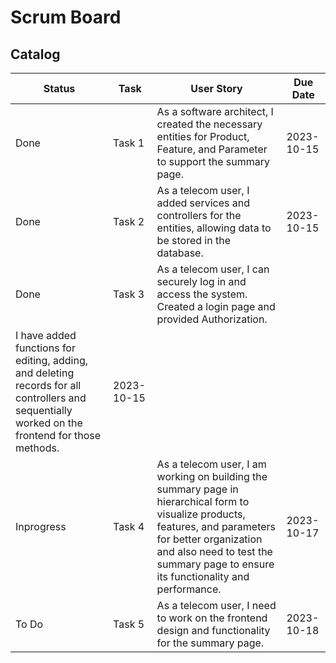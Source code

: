 # Scrum Board
## Catalog
| Status        | Task   | User Story                                             | Due Date   |
|---------------|------- |--------------------------------------------------------------------------| ----------  |
| Done          | Task 1 | As a software architect, I created the necessary entities for Product, Feature, and Parameter to support the summary page. | 2023-10-15  |
| Done          | Task 2 | As a telecom user, I added services and controllers for the entities, allowing data to be stored in the database.| 2023-10-15  |
| Done          | Task 3 | As a telecom user, I can securely log in and access the system. Created a login page and provided Authorization. 
I have added functions for editing, adding, and deleting records for all controllers and sequentially worked on the frontend for those methods. | 2023-10-15  |
|Inprogress     | Task 4 | As a telecom user, I am working on building the summary page in hierarchical form to visualize products, features, and parameters for better organization and also need to test the summary page to ensure its functionality and performance.  | 2023-10-17  |
| To Do         | Task 5 | As a telecom user, I need to work on the frontend design and functionality for the summary page.  | 2023-10-18  |


